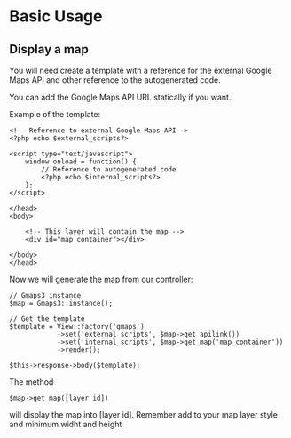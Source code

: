 # Basic Usage

## Display a map

You will need create a template with a reference for the external Google Maps API and other reference to the autogenerated code.

You can add the Google Maps API URL statically if you want.

Example of the template:
	<!DOCTYPE HTML>
	<html lang="en">
	<head>
	<meta charset=utf-8>
	<title>Kohana Google Maps 3 module</title>
	<style>
	#map_container {
		width: 500px;
		height: 500px;
		border: 1px solid #000;
	}
	</style>
	
	<!-- Reference to external Google Maps API--> 
	<?php echo $external_scripts?>
	
	<script type="text/javascript">
		window.onload = function() {
			// Reference to autogenerated code	
			<?php echo $internal_scripts?>
		};
	</script>
	
	</head>
	<body>
		
		<!-- This layer will contain the map -->
		<div id="map_container"></div>
	
	</body>
	</head> 


Now we will generate the map from our controller:

	// Gmaps3 instance
	$map = Gmaps3::instance();
		
	// Get the template
	$template = View::factory('gmaps')
				->set('external_scripts', $map->get_apilink())
				->set('internal_scripts', $map->get_map('map_container'))
				->render();	
								
	$this->response->body($template);			


The method
	
	$map->get_map([layer id])

will display the map into [layer id]. Remember add to your map layer style and minimum widht and height 
